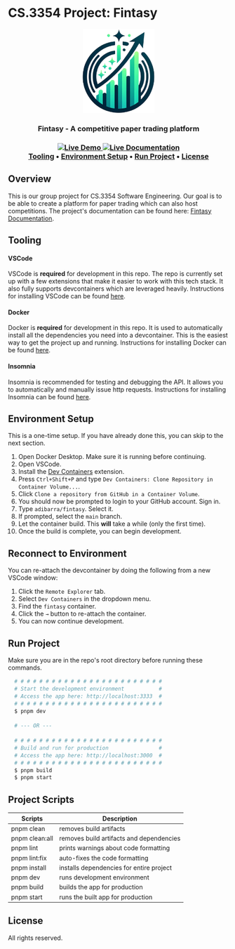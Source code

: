 # CS.3354 Project: Fintasy

<p align="center">
  <a href="https://github.com/adibarra/fintasy">
    <img src="docs/assets/logo.png" alt="Logo" height="192">
  </a>
</p>

<h3 align="center"><strong>Fintasy - A competitive paper trading platform</strong></h3>

<h3 align="center">
  <a href="https://fintasy.adibarra.com">
    <img src="https://img.shields.io/website?url=https%3A%2F%2Ffintasy.adibarra.com%2F&up_message=online&up_color=green&down_message=offline&down_color=red&label=Live%20Demo" alt="Live Demo">
  </a>
  <a href="https://adibarra.github.io/fintasy/">
    <img src="https://img.shields.io/website?url=https%3A%2F%2Fadibarra.github.io%2Ffintasy%2F&up_message=online&up_color=green&down_message=offline&down_color=red&label=Documentation
    " alt="Live Documentation">
  </a>
  <br />
  <a href="#tooling">Tooling</a> •
  <a href="#environment-setup">Environment Setup</a> •
  <a href="#run-project">Run Project</a> •
  <a href="#license">License</a>
</h3>

## Overview
This is our group project for CS.3354 Software Engineering.
Our goal is to be able to create a platform for paper trading which can also host competitions. The project's documentation can be found here: [Fintasy Documentation](https://adibarra.github.io/fintasy/).

## Tooling
#### VSCode
VSCode is **required** for development in this repo. The repo is currently set up with a few extensions that make it easier to work with this tech stack. It also fully supports devcontainers which are leveraged heavily. Instructions for installing VSCode can be found [here](https://code.visualstudio.com/download).

#### Docker
Docker is **required** for development in this repo. It is used to automatically install all the dependencies you need into a devcontainer. This is the easiest way to get the project up and running. Instructions for installing Docker can be found [here](https://www.docker.com/products/docker-desktop/).

#### Insomnia
Insomnia is recommended for testing and debugging the API. It allows you to automatically and manually issue http requests. Instructions for installing Insomnia can be found [here](https://insomnia.rest/download).

## Environment Setup
This is a one-time setup. If you have already done this, you can skip to the next section.
1.  Open Docker Desktop. Make sure it is running before continuing.
2.  Open VSCode.
3.  Install the [Dev Containers](https://marketplace.visualstudio.com/items?itemName=ms-vscode-remote.remote-containers) extension.
4.  Press `Ctrl+Shift+P` and type `Dev Containers: Clone Repository in Container Volume...`.
5.  Click `Clone a repository from GitHub in a Container Volume`.
6.  You should now be prompted to login to your GitHub account. Sign in.
7.  Type `adibarra/fintasy`. Select it.
8.  If prompted, select the `main` branch.
9.  Let the container build. This **will** take a while (only the first time).
10. Once the build is complete, you can begin development.

## Reconnect to Environment
You can re-attach the devcontainer by doing the following from a new VSCode window:
1. Click the `Remote Explorer` tab.
2. Select `Dev Containers` in the dropdown menu.
3. Find the `fintasy` container.
4. Click the `→` button to re-attach the container.
5. You can now continue development.

## Run Project
Make sure you are in the repo's root directory before running these commands.
```bash
  # # # # # # # # # # # # # # # # # # # # # # # #
  # Start the development environment           #
  # Access the app here: http://localhost:3333  #
  # # # # # # # # # # # # # # # # # # # # # # # #
  $ pnpm dev

  # --- OR ---

  # # # # # # # # # # # # # # # # # # # # # # # #
  # Build and run for production                #
  # Access the app here: http://localhost:3000  #
  # # # # # # # # # # # # # # # # # # # # # # # #
  $ pnpm build
  $ pnpm start
```

## Project Scripts
| Scripts            | Description                                  |
|--------------------|----------------------------------------------|
| pnpm clean         | removes build artifacts                      |
| pnpm clean:all     | removes build artifacts and dependencies     |
| pnpm lint          | prints warnings about code formatting        |
| pnpm lint:fix      | auto-fixes the code formatting               |
| pnpm install       | installs dependencies for entire project     |
| pnpm dev           | runs development environment                 |
| pnpm build         | builds the app for production                |
| pnpm start         | runs the built app for production            |

## License
All rights reserved.
